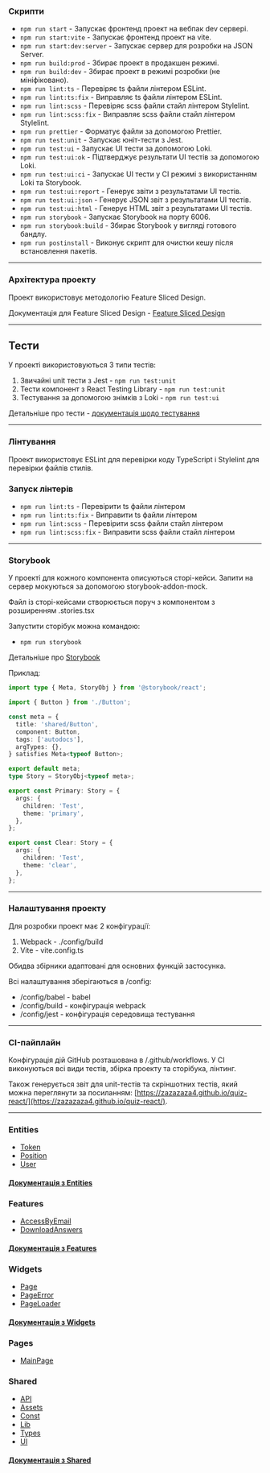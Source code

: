 ### Скрипти

- `npm run start` - Запускає фронтенд проект на вебпак dev сервері.
- `npm run start:vite` - Запускає фронтенд проект на vite.
- `npm run start:dev:server` - Запускає сервер для розробки на JSON Server.
- `npm run build:prod` - Збирає проект в продакшен режимі.
- `npm run build:dev` - Збирає проект в режимі розробки (не мініфіковано).
- `npm run lint:ts` - Перевіряє ts файли лінтером ESLint.
- `npm run lint:ts:fix` - Виправляє ts файли лінтером ESLint.
- `npm run lint:scss` - Перевіряє scss файли стайл лінтером Stylelint.
- `npm run lint:scss:fix` - Виправляє scss файли стайл лінтером Stylelint.
- `npm run prettier` - Форматує файли за допомогою Prettier.
- `npm run test:unit` - Запускає юніт-тести з Jest.
- `npm run test:ui` - Запускає UI тести за допомогою Loki.
- `npm run test:ui:ok` - Підтверджує результати UI тестів за допомогою Loki.
- `npm run test:ui:ci` - Запускає UI тести у CI режимі з використанням Loki та Storybook.
- `npm run test:ui:report` - Генерує звіти з результатами UI тестів.
- `npm run test:ui:json` - Генерує JSON звіт з результатами UI тестів.
- `npm run test:ui:html` - Генерує HTML звіт з результатами UI тестів.
- `npm run storybook` - Запускає Storybook на порту 6006.
- `npm run storybook:build` - Збирає Storybook у вигляді готового бандлу.
- `npm run postinstall` - Виконує скрипт для очистки кешу після встановлення пакетів.

---

### Архітектура проекту

Проект використовує методологію Feature Sliced Design.

Документація для Feature Sliced Design - [Feature Sliced Design](https://feature-sliced.design/docs/get-started/tutorial)

---

## Тести

У проекті використовуються 3 типи тестів:

1. Звичайні unit тести з Jest - `npm run test:unit`
2. Тести компонент з React Testing Library - `npm run test:unit`
3. Тестування за допомогою знімків з Loki - `npm run test:ui`

Детальніше про тести - [документація щодо тестування](/docs/tests.md)

---

### Лінтування

Проект використовує ESLint для перевірки коду TypeScript і Stylelint для перевірки файлів стилів.

### Запуск лінтерів

- `npm run lint:ts` - Перевірити ts файли лінтером
- `npm run lint:ts:fix` - Виправити ts файли лінтером
- `npm run lint:scss` - Перевірити scss файли стайл лінтером
- `npm run lint:scss:fix` - Виправити scss файли стайл лінтером

---

### Storybook

У проекті для кожного компонента описуються сторі-кейси.
Запити на сервер мокуються за допомогою storybook-addon-mock.

Файл із сторі-кейсами створюється поруч з компонентом з розширенням .stories.tsx

Запустити сторібук можна командою:

- `npm run storybook`

Детальніше про [Storybook](/docs/storybook.md)

Приклад:

```typescript jsx
import type { Meta, StoryObj } from '@storybook/react';

import { Button } from './Button';

const meta = {
  title: 'shared/Button',
  component: Button,
  tags: ['autodocs'],
  argTypes: {},
} satisfies Meta<typeof Button>;

export default meta;
type Story = StoryObj<typeof meta>;

export const Primary: Story = {
  args: {
    children: 'Test',
    theme: 'primary',
  },
};

export const Clear: Story = {
  args: {
    children: 'Test',
    theme: 'clear',
  },
};
```

---

### Налаштування проекту

Для розробки проект має 2 конфігурації:

1. Webpack - ./config/build
2. Vite - vite.config.ts

Обидва збірники адаптовані для основних функцій застосунка.

Всі налаштування зберігаються в /config:

- /config/babel - babel
- /config/build - конфігурація webpack
- /config/jest - конфігурація середовища тестування

---

### CI-пайплайн

Конфігурація дій GitHub розташована в /.github/workflows.
У CI виконуються всі види тестів, збірка проекту та сторібука, лінтинг.

Також генерується звіт для unit-тестів та скріншотних тестів, який можна переглянути за посиланням: [https://zazazaza4.github.io/quiz-react/](https://zazazaza4.github.io/quiz-react/).

---

### Entities

- [Token](/src/entities/Token)
- [Position](/src/entities/Position)
- [User](/src/entities/User)

#### [Документація з Entities](/docs/entities.md)

### Features

- [AccessByEmail](/src/features/AddUserForm)
- [DownloadAnswers](/src/features/StaffList)

#### [Документація з Features](/docs/features.md)

### Widgets

- [Page](/src/widgets/Page)
- [PageError](/src/widgets/PageError)
- [PageLoader](/src/widgets/PageLoader)

#### [Документація з Widgets](/docs/widgets.md)

### Pages

- [MainPage](/src/pages/MainPage)

### Shared

- [API](/src/shared/api)
- [Assets](/src/shared/assets)
- [Const](/src/shared/const)
- [Lib](/src/shared/lib)
- [Types](/src/shared/types)
- [UI](/src/shared/ui)

#### [Документація з Shared](/docs/shared.md)

